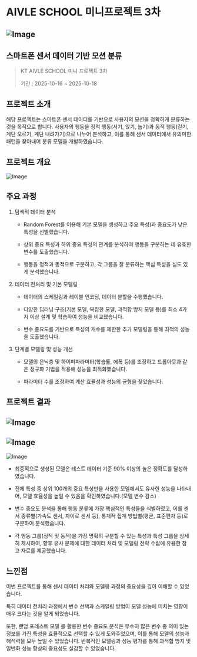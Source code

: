 # AIVLE SCHOOL 미니프로젝트 3차 

![Image](https://github.com/user-attachments/assets/0d63d7fb-90e2-4457-9683-3922dd277f5b)
---

## 스마트폰 센서 데이터 기반 모션 분류

> KT AIVLE SCHOOL 미니 프로젝트 3차
> 
> 기간 : 2025-10-16 ~ 2025-10-18


## 프로젝트 소개

해당 프로젝트는 스마트폰 센서 데이터를 기반으로 사용자의 모션을 정확하게 분류하는 것을 목적으로 합니다. 
사용자의 행동을 정적 행동(서기, 앉기, 눕기)과 동적 행동(걷기, 계단 오르기, 계단 내려가기)으로 나누어 분석하고, 이를 통해 센서 데이터에서 유의미한 패턴을 찾아내어 분류 모델을 개발하였습니다.


## 프로젝트 개요

![Image](https://github.com/user-attachments/assets/2dd52ecc-5674-4d3d-a3b3-993fda201c80)


## 주요 과정

1. 탐색적 데이터 분석

   + Random Forest를 이용해 기본 모델을 생성하고 주요 특성)과 중요도가 낮은 특성을 선별했습니다.
    
   + 상위 중요 특성과 하위 중요 특성의 관계를 분석하여 행동을 구분하는 데 유효한 변수를 도출했습니다.

   + 행동을 정적과 동적으로 구분하고, 각 그룹을 잘 분류하는 핵심 특성을 심도 있게 분석했습니다.

2. 데이터 전처리 및 기본 모델링

   + 데이터의 스케일링과 레이블 인코딩, 데이터 분할을 수행했습니다.

   + 다양한 딥러닝 구조(기본 모델, 복잡한 모델, 과적합 방지 모델 등)를 최소 4가지 이상 설계 및 학습하여 성능을 비교했습니다.

   + 변수 중요도를 기반으로 특성의 개수를 제한한 추가 모델링을 통해 최적의 성능을 도출했습니다.

3. 단계별 모델링 및 성능 개선

   + 모델의 은닉층 및 하이퍼파라미터(학습률, 에폭 등)를 조정하고 드롭아웃과 같은 정규화 기법을 적용해 성능을 최적화했습니다.

   + 파라미터 수를 조정하여 계산 효율성과 성능의 균형을 찾았습니다.

## 프로젝트 결과

![Image](https://github.com/user-attachments/assets/a2c2462b-b962-494d-8445-b7f756469a8d)
----
![Image](https://github.com/user-attachments/assets/9742e595-b1c9-4350-b8b2-d714eaba9741)
----
![Image](https://github.com/user-attachments/assets/6e7be964-4430-4921-8224-5396e445d69a)


+ 최종적으로 생성된 모델은 테스트 데이터 기준 90% 이상의 높은 정확도를 달성하였습니다.

+ 전체 특성 중 상위 100개의 중요 특성만을 사용한 모델에서도 유사한 성능을 나타내어, 모델 효율성을 높일 수 있음을 확인하였습니다.(모델 변수 감소)

+ 변수 중요도 분석을 통해 행동 분류에 가장 핵심적인 특성들을 식별하였고, 이를 센서 종류별(가속도 센서, 자이로 센서 등), 통계적 집계 방법별(평균, 표준편차 등)로 구분하여 분석했습니다.

+ 각 행동 그룹(정적 및 동적)을 가장 명확히 구분할 수 있는 특성과 특성 그룹을 상세히 제시하여, 향후 유사 문제에 대한 데이터 처리 및 모델링 전략 수립에 유용한 참고 자료를 제공했습니다.


## 느낀점

이번 프로젝트를 통해 센서 데이터 처리와 모델링 과정의 중요성을 깊이 이해할 수 있었습니다.

특히 데이터 전처리 과정에서 변수 선택과 스케일링 방법이 모델 성능에 미치는 영향이 매우 크다는 것을 알게 되었습니다. 

또한, 랜덤 포레스트 모델 를 활용한 변수 중요도 분석은 무수히 많은 변수 중 의미 있는 정보를 가진 특성을 효율적으로 선택할 수 있게 도와주었으며, 이를 통해 모델의 성능과 해석력을 모두 높일 수 있었습니다. 
반복적인 모델링과 성능 평가를 통해 과적합 방지 및 일반화 성능 향상의 중요성도 실감할 수 있었습니다. 



